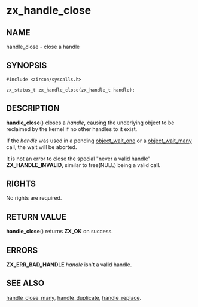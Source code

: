 # zx_handle_close

## NAME

handle_close - close a handle

## SYNOPSIS

```
#include <zircon/syscalls.h>

zx_status_t zx_handle_close(zx_handle_t handle);
```

## DESCRIPTION

**handle_close**() closes a *handle*, causing the underlying object to be
reclaimed by the kernel if no other handles to it exist.

If the *handle* was used in a pending [object_wait_one](object_wait_one.md) or a
[object_wait_many](object_wait_many.md) call, the wait will be aborted.

It is not an error to close the special "never a valid handle" **ZX_HANDLE_INVALID**,
similar to free(NULL) being a valid call.

## RIGHTS

No rights are required.

## RETURN VALUE

**handle_close**() returns **ZX_OK** on success.

## ERRORS

**ZX_ERR_BAD_HANDLE**  *handle* isn't a valid handle.

## SEE ALSO

[handle_close_many](handle_close_many.md),
[handle_duplicate](handle_duplicate.md),
[handle_replace](handle_replace.md).
